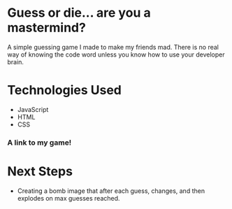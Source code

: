 
# Guess or die... are you a mastermind?
A simple guessing game I made to make my friends mad. There is no real way of knowing the code word unless you know how to use your developer brain.


# Technologies Used

- JavaScript
- HTML
- CSS

### A link to my game!



# Next Steps

- Creating a bomb image that after each guess, changes, and then explodes on max guesses reached.
